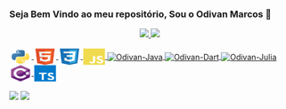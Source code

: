 ### Seja Bem Vindo ao meu repositório, Sou o Odivan Marcos 👋

<!--
**odivanmarco/odivanmarco** is a ✨ _special_ ✨ repository because its `README.md` (this file) appears on your GitHub profile.

Here are some ideas to get you started:

- 🌐 Desenvolver Web 
- 💻 Desde muito novo apaixonado por tecnologia 
- 🧰 Carrego uma bagagem grande de linguagens de programação C/C++/C#,Dart,Java,JavaScript, Julia e Python.
- 🎓 Ensino Superior pela UFVJM 
- 🌱 Estudando a fundo aplicações Web
- 🦾 Interessado em inteligência artificial e aprendizado de máquina
-->

<div align="center">
  <a href="https://github.com/odivanmarco">
  <img height="180em" src="https://github-readme-stats.vercel.app/api?username=odivanmarco&show_icons=true&theme=dracula&include_all_commits=true&count_private=true"/>
  <img height="180em" src="https://github-readme-stats.vercel.app/api/top-langs/?username=odivanmarco&layout=compact&langs_count=7&theme=dracula"/>
</div>

<div style="display: inline_block"><br>
    <img align="center" alt="Odivan-Python" height="30" width="40" src="https://raw.githubusercontent.com/devicons/devicon/master/icons/python/python-original.svg">
    <img align="center" alt="Odivan-HTML" height="30" width="40" src="https://raw.githubusercontent.com/devicons/devicon/master/icons/html5/html5-original.svg">
    <img align="center" alt="Odivan-CSS" height="30" width="40" src="https://raw.githubusercontent.com/devicons/devicon/master/icons/css3/css3-original.svg">
    <img align="center" alt="Odivan-Js" height="30" width="40" src="https://raw.githubusercontent.com/devicons/devicon/master/icons/javascript/javascript-plain.svg">
    <img align="center" alt="Odivan-Java" height="30" width="40" src="https://cdn.jsdelivr.net/gh/devicons/devicon/icons/java/java-original.svg">
    <img align="center" alt="Odivan-Dart" height="30" width="40" src="https://cdn.jsdelivr.net/gh/devicons/devicon/icons/dart/dart-original.svg">
    <img align="center" alt="Odivan-Julia" height="30" width="40" src="https://cdn.jsdelivr.net/gh/devicons/devicon/icons/julia/julia-original.svg">
    <img align="center" alt="Odivan-Csharp" height="30" width="40" src="https://raw.githubusercontent.com/devicons/devicon/master/icons/csharp/csharp-original.svg">
    <img align="center" alt="Odivan-Ts" height="30" width="40" src="https://raw.githubusercontent.com/devicons/devicon/master/icons/typescript/typescript-plain.svg">
  </div>
  <br>
  <div>
  <a href="https://www.instagram.com/odivanmarcos/" target="_blank"><img src="https://img.shields.io/badge/-Instagram-%23E4405F?style=for-the-badge&logo=instagram&logoColor=white" target="_blank"></a>
  <a href="https://www.linkedin.com/in/odivan-marcos-4909821b0/" target="_blank"><img src="https://img.shields.io/badge/-LinkedIn-%230077B5?style=for-the-badge&logo=linkedin&logoColor=white" target="_blank"></a> 
  </div>
